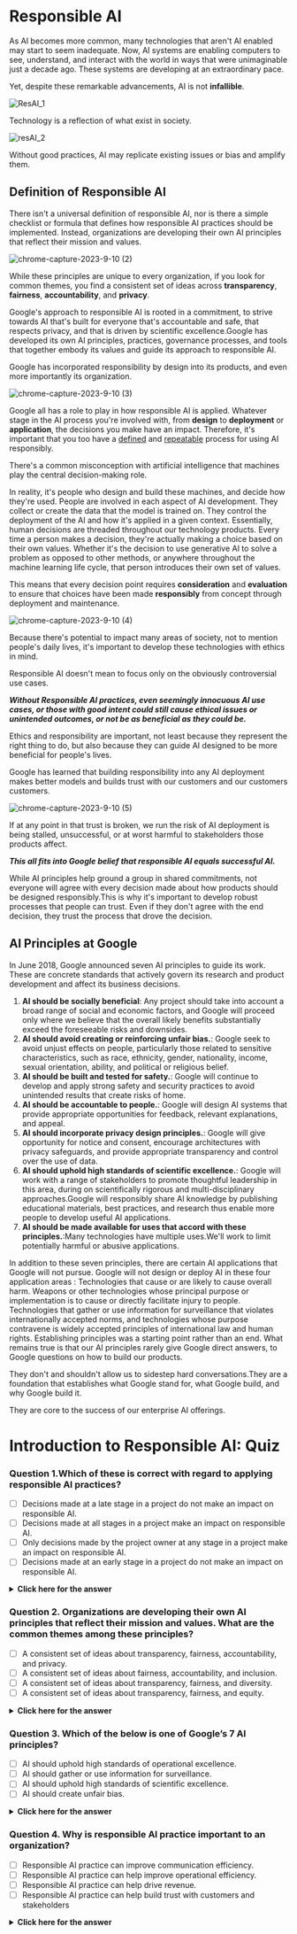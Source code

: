 # Responsible AI

As AI becomes more common, many technologies that aren't AI enabled may start to seem inadequate.
Now, AI systems are enabling computers to see, understand, and interact with the world in ways that were unimaginable just a decade ago.
These systems are developing at an extraordinary pace.

Yet, despite these remarkable advancements, AI is not **infallible**.


![ResAI_1](https://github.com/ngchub/Google-Cloud-Workshops/assets/28653377/efb3256c-338e-4fcf-9230-d73c5e578a05)

Technology is a reflection of what exist in society.

![resAI_2](https://github.com/ngchub/Google-Cloud-Workshops/assets/28653377/fe3a95a9-ab58-4c12-bca7-656096447c13)

Without good practices, AI may replicate existing issues or bias and amplify them.

## Definition of Responsible AI

There isn't a universal definition of responsible AI, nor is there a simple checklist or formula that defines how responsible AI practices should be implemented.
Instead, organizations are developing their own AI principles that reflect their mission and values.


![chrome-capture-2023-9-10 (2)](https://github.com/ngchub/Google-Cloud-Workshops/assets/28653377/2c258b3e-b621-4c34-b5a5-234f8e92c99a)

While these principles are unique to every organization, if you look for common themes, you find a consistent set of ideas across **transparency**, **fairness**, **accountability**, and **privacy**.

Google's approach to responsible AI is rooted in a commitment, to strive towards AI that's built for everyone that's accountable and safe, that respects privacy, and that is driven by scientific excellence.Google has developed its own AI principles, practices, governance processes, and tools that together embody its values and guide its approach to responsible AI.

Google has incorporated responsibility by design into its products, and even more importantly its organization.

![chrome-capture-2023-9-10 (3)](https://github.com/ngchub/Google-Cloud-Workshops/assets/28653377/e5c84b4c-ab60-44bc-80ce-80fff7bcbc01)


Google all has a role to play in how responsible AI is applied. Whatever stage in the AI process you're involved with, from **design** to **deployment** or **application**, the decisions you make have an impact. Therefore, it's important that you too have a <ins>defined</ins> and <ins>repeatable</ins> process for using AI responsibly.

There's a common misconception with artificial intelligence that machines play the central decision-making role. 

In reality, it's people who design and build these machines, and decide how they're used.
People are involved in each aspect of AI development.
They collect or create the data that the model is trained on.
They control the deployment of the AI and how it's applied in a given context.
Essentially, human decisions are threaded throughout our technology products.
Every time a person makes a decision, they're actually making a choice based on their own values.
Whether it's the decision to use generative AI to solve a problem as opposed to other methods, or anywhere throughout the machine learning life cycle, that person introduces their own set of values.

This means that every decision point requires **consideration** and **evaluation** to ensure that choices have been made **responsibly** from concept through deployment and maintenance.

![chrome-capture-2023-9-10 (4)](https://github.com/ngchub/Google-Cloud-Workshops/assets/28653377/875d2c11-0856-4bdb-96f0-345ffdcbd69a)

Because there's potential to impact many areas of society, not to mention people's daily lives, it's important to develop these technologies with ethics in mind.

Responsible AI doesn't mean to focus only on the obviously controversial use cases.

***Without Responsible AI practices, even seemingly innocuous AI use cases, or those with good intent could still cause ethical issues or unintended outcomes, or not be as beneficial as they could be.***

Ethics and responsibility are important, not least because they represent the right thing to do, but also because they can guide AI designed to be more beneficial for people's lives.

Google has learned that building responsibility into any AI deployment makes better models and builds trust with our customers and our customers customers. 

![chrome-capture-2023-9-10 (5)](https://github.com/ngchub/Google-Cloud-Workshops/assets/28653377/58e49d24-88f6-417c-ac45-963c109c254b)

If at any point in that trust is broken, we run the risk of AI deployment is being stalled, unsuccessful, or at worst harmful to stakeholders those products affect.


***This all fits into Google belief that responsible AI equals successful AI.***


While AI principles help ground a group in shared commitments, not everyone will agree with every decision made about how products should be designed responsibly.This is why it's important to develop robust processes that people can trust. Even if they don't agree with the end decision, they trust the process that drove the decision.

## AI Principles at Google

In June 2018, Google announced seven AI principles to guide its work.
These are concrete standards that actively govern its research and product development and affect its business decisions.
1. **AI should be socially beneficial**: Any project should take into account a broad range of social and economic factors, and Google will proceed only where we believe that the overall likely benefits substantially exceed the foreseeable risks and downsides.
2. **AI should avoid creating or reinforcing unfair bias.**: Google seek to avoid unjust effects on people, particularly those related to sensitive characteristics, such as race, ethnicity, gender, nationality, income, sexual orientation, ability, and political or religious belief.
3. **AI should be built and tested for safety.**: Google will continue to develop and apply strong safety and security practices to avoid unintended results that create risks of home.
4. **AI should be accountable to people.**: Google will design AI systems that provide appropriate opportunities for feedback, relevant explanations, and appeal.
5. **AI should incorporate privacy design principles.**: Google will give opportunity for notice and consent, encourage architectures with privacy safeguards, and provide appropriate transparency and control over the use of data.
6. **AI should uphold high standards of scientific excellence.**: Google will work with a range of stakeholders to promote thoughtful leadership in this area, during on scientifically rigorous and multi-disciplinary approaches.Google will responsibly share AI knowledge by publishing educational materials, best practices, and research thus enable more people to develop useful AI applications.
7. **AI should be made available for uses that accord with these principles.**:Many technologies have multiple uses.We'll work to limit potentially harmful or abusive applications.

In addition to these seven principles, there are certain AI applications that Google will not pursue. Google will not design or deploy AI in these four application areas : Technologies that cause or are likely to cause overall harm. 
Weapons or other technologies whose principal purpose or implementation is to cause or directly facilitate injury to people. Technologies that gather or use information for surveillance that violates internationally accepted norms, and technologies whose purpose contravene is widely accepted principles of international law and human rights. Establishing principles was a starting point rather than an end.
What remains true is that our AI principles rarely give Google direct answers, to Google questions on how to build our products.
   
They don't and shouldn't allow us to sidestep hard conversations.They are a foundation that establishes what Google stand for, what Google build, and why Google build it.


They are core to the success of our enterprise AI offerings.


# Introduction to Responsible AI: Quiz

<h3> Question 1.Which of these is correct with regard to applying responsible AI practices? </h3>

- [ ] Decisions made at a late stage in a project do not make an impact on responsible AI. <br/>
- [ ] Decisions made at all stages in a project make an impact on responsible AI. <br/>
- [ ] Only decisions made by the project owner at any stage in a project make an impact on responsible AI. <br/>
- [ ] Decisions made at an early stage in a project do not make an impact on responsible AI. <br/>
</div>

<details>
  <summary><b>Click here for the answer</b></summary>
<br>
<div id="q79" class="collapse">
   
- [ ] Decisions made at a late stage in a project do not make an impact on responsible AI. <br/>
- [x] Decisions made at all stages in a project make an impact on responsible AI. <br/>
- [ ] Only decisions made by the project owner at any stage in a project make an impact on responsible AI. <br/>
- [ ] Decisions made at an early stage in a project do not make an impact on responsible AI. <br/>

 </b>
</div>
</details>


<h3> Question 2. Organizations are developing their own AI principles that reflect their mission and values. What are the common themes among these principles? </h3>

- [ ] A consistent set of ideas about transparency, fairness, accountability, and privacy. <br/>
- [ ] A consistent set of ideas about fairness, accountability, and inclusion. <br/>
- [ ] A consistent set of ideas about transparency, fairness, and diversity. <br/>
- [ ] A consistent set of ideas about transparency, fairness, and equity. <br/>
</div>

<details>
  <summary><b>Click here for the answer</b></summary>
<br>
<div id="q79" class="collapse">
   
- [x] A consistent set of ideas about transparency, fairness, accountability, and privacy. <br/>
- [ ] A consistent set of ideas about fairness, accountability, and inclusion. <br/>
- [ ] A consistent set of ideas about transparency, fairness, and diversity. <br/>
- [ ] A consistent set of ideas about transparency, fairness, and equity. <br/>

 </b>
</div>
</details>


<h3> Question 3. Which of the below is one of Google’s 7 AI principles? </h3>

- [ ] AI should uphold high standards of operational excellence.
- [ ] AI should gather or use information for surveillance.
- [ ] AI should uphold high standards of scientific excellence.
- [ ] AI should create unfair bias.

</div>

<details>
  <summary><b>Click here for the answer</b></summary>
<br>
<div id="q79" class="collapse">
  
- [ ] AI should uphold high standards of operational excellence.
- [ ] AI should gather or use information for surveillance.
- [x] AI should uphold high standards of scientific excellence.
- [ ] AI should create unfair bias.

 </b>
</div>
</details>

<h3> Question 4. Why is responsible AI practice important to an organization? </h3>

- [ ] Responsible AI practice can improve communication efficiency.
- [ ] Responsible AI practice can help improve operational efficiency.
- [ ] Responsible AI practice can help drive revenue.
- [ ] Responsible AI practice can help build trust with customers and stakeholders

</div>

<details>
  <summary><b>Click here for the answer</b></summary>
<br>
<div id="q79" class="collapse">
  
- [ ] Responsible AI practice can improve communication efficiency.
- [ ] Responsible AI practice can help improve operational efficiency.
- [ ] Responsible AI practice can help drive revenue.
- [x] Responsible AI practice can help build trust with customers and stakeholders

 </b>
</div>
</details>




